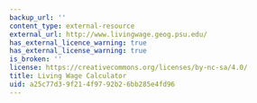 ```yaml
---
backup_url: ''
content_type: external-resource
external_url: http://www.livingwage.geog.psu.edu/
has_external_licence_warning: true
has_external_license_warning: true
is_broken: ''
license: https://creativecommons.org/licenses/by-nc-sa/4.0/
title: Living Wage Calculator
uid: a25c77d3-9f21-4f97-92b2-6bb285e4fd96
---
```

